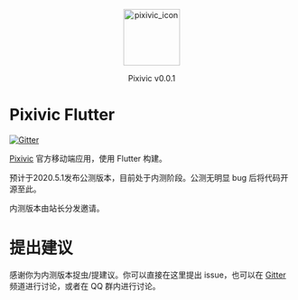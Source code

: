 <p align="center">
<img src="https://i.jue.sh/i1/2020/04/04/6qwf4H.png" width = "100" height = "100" alt="pixivic_icon"/>
</p>

<p align="center">Pixivic v0.0.1</p>

# Pixivic Flutter
[![Gitter](https://badges.gitter.im/pixivic-flutter/community.svg)](https://gitter.im/pixivic-flutter/community?utm_source=badge&utm_medium=badge&utm_campaign=pr-badge)



[Pixivic](https://pixivic.com/) 官方移动端应用，使用 Flutter 构建。

预计于2020.5.1发布公测版本，目前处于内测阶段。公测无明显 bug 后将代码开源至此。

内测版本由站长分发邀请。

# 提出建议

感谢你为内测版本捉虫/提建议。你可以直接在这里提出 issue，也可以在 [Gitter]((https://gitter.im/pixivic-flutter/community?utm_source=badge&utm_medium=badge&utm_campaign=pr-badge)) 频道进行讨论，或者在 QQ 群内进行讨论。